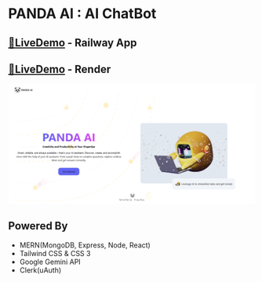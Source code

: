 
# PANDA AI : AI ChatBot




## [🔗LiveDemo](https://pandaai.up.railway.app) - Railway App
## [🔗LiveDemo](https://pandaai.onrender.com/) - Render

![App Screenshot](./client/public/app.png)


## Powered By
 - MERN(MongoDB, Express, Node, React)
 - Tailwind CSS & CSS 3
 - Google Gemini API
 - Clerk(uAuth)
